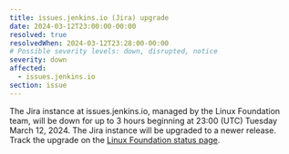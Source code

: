 ```yaml
---
title: issues.jenkins.io (Jira) upgrade
date: 2024-03-12T23:00:00-00:00
resolved: true
resolvedWhen: 2024-03-12T23:28:00-00:00
# Possible severity levels: down, disrupted, notice
severity: down
affected:
  - issues.jenkins.io
section: issue
---
```

The Jira instance at issues.jenkins.io, managed by the Linux Foundation team, will be down for up to 3 hours beginning at 23:00 (UTC) Tuesday March 12, 2024.
The Jira instance will be upgraded to a newer release.
Track the upgrade on the [Linux Foundation status page](https://status.linuxfoundation.org/incidents/d6c890x0lrlp).
